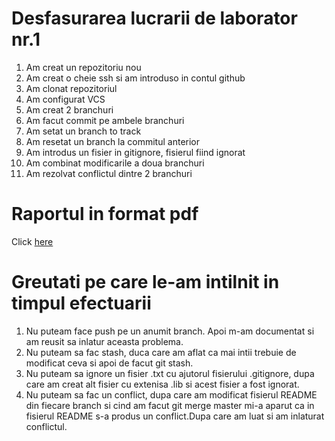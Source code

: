 # Desfasurarea lucrarii de laborator nr.1

1. Am creat un repozitoriu nou 
2. Am creat o cheie ssh si am introduso in contul github
3. Am clonat repozitoriul 
4. Am configurat VCS
5. Am creat 2 branchuri
6. Am facut commit pe ambele branchuri
7. Am setat un branch to track
8. Am resetat un branch la commitul anterior
9. Am introdus un fisier in gitignore, fisierul fiind ignorat
10. Am combinat modificarile a doua branchuri
11. Am rezolvat conflictul dintre 2 branchuri

# Raportul in format pdf
Click [here](https://github.com/PopusoiVictor/MIDPS/blob/master/Laborator%201/source/Lab%20template.pdf)

# Greutati pe care le-am intilnit in timpul efectuarii 
1) Nu puteam face push pe un anumit branch. Apoi m-am documentat si am reusit sa inlatur aceasta problema.
2) Nu puteam sa fac stash, duca care am aflat ca mai intii trebuie de modificat ceva si apoi de facut git stash.
3) Nu puteam sa ignore un fisier .txt cu ajutorul fisierului .gitignore, dupa care am creat alt fisier cu extenisa .lib si acest fisier a fost ignorat.
4) Nu puteam sa fac un conflict, dupa care am modificat fisierul README  din fiecare branch si cind am facut git merge master mi-a aparut ca in fisierul README s-a produs un conflict.Dupa care am luat si am inlaturat conflictul.
